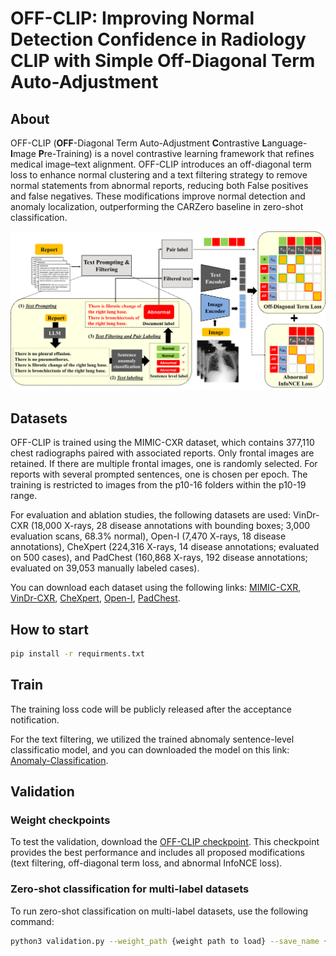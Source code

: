 # OFF-CLIP: Improving Normal Detection Confidence in Radiology CLIP with Simple Off-Diagonal Term Auto-Adjustment

## About
OFF-CLIP (**OFF**-Diagonal Term Auto-Adjustment **C**ontrastive **L**anguage-**I**mage **P**re-Training) is a novel contrastive learning framework that refines medical image–text alignment. OFF-CLIP introduces an off-diagonal term loss to enhance normal clustering and a text filtering strategy to remove normal statements from abnormal reports, reducing both False positives and false negatives. These modifications improve normal detection and anomaly localization, outperforming the CARZero baseline in zero-shot classification.

![alt text](offclip_figure.png)

## Datasets
OFF-CLIP is trained using the MIMIC-CXR dataset, which contains 377,110 chest radiographs paired with associated reports. Only frontal images are retained. If there are multiple frontal images, one is randomly selected. For reports with several prompted sentences, one is chosen per epoch. The training is restricted to images from the p10-16 folders within the p10-19 range.

For evaluation and ablation studies, the following datasets are used: VinDr-CXR (18,000 X-rays, 28 disease annotations with bounding boxes; 3,000 evaluation scans, 68.3% normal), Open-I (7,470 X-rays, 18 disease annotations), CheXpert (224,316 X-rays, 14 disease annotations; evaluated on 500 cases), and PadChest (160,868 X-rays, 192 disease annotations; evaluated on 39,053 manually labeled cases).

You can download each dataset using the following links: [MIMIC-CXR](https://physionet.org/content/mimic-cxr/2.0.0/), [VinDr-CXR](https://physionet.org/content/vindr-cxr/1.0.0/), [CheXpert](https://stanfordaimi.azurewebsites.net/datasets/23c56a0d-15de-405b-87c8-99c30138950c), [Open-I](https://openi.nlm.nih.gov/faq), [PadChest](http://bimcv.cipf.es/bimcv-projects/padchest/).

## How to start
```bash
pip install -r requirments.txt
```

## Train
The training loss code will be publicly released after the acceptance notification. 

For the text filtering, we utilized the trained abnomaly sentence-level classificatio model, and you can downloaded the model on this link: [Anomaly-Classification](https://drive.google.com/file/d/1QuRSJBnaj5Plj_XAxRE8XsyjESLyS9wb/view?usp=drive_link).

## Validation
### Weight checkpoints  
To test the validation, download the [OFF-CLIP checkpoint](https://drive.google.com/file/d/1JmfB2jbl-58aBrxRwaMrGjhPNUUjKNC-/view?usp=drive_link). This checkpoint provides the best performance and includes all proposed modifications (text filtering, off-diagonal term loss, and abnormal InfoNCE loss).

### Zero-shot classification for multi-label datasets
To run zero-shot classification on multi-label datasets, use the following command:
```bash
python3 validation.py --weight_path {weight path to load} --save_name {name to save similarities and results} -c configs/offclip.yaml
```




